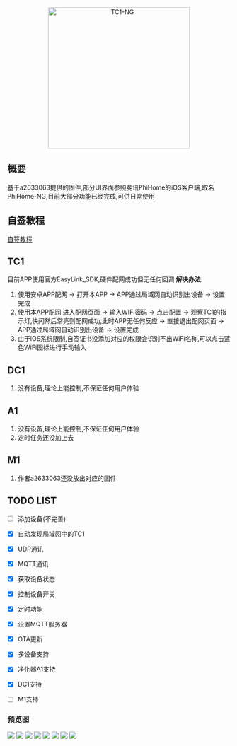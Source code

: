 <div align="center">
<img width="320" height="320" src="TC1_Logo.png" alt="TC1-NG"/>
</p>
</div>

## 概要

基于a2633063提供的固件,部分UI界面参照斐讯PhiHome的iOS客户端,取名PhiHome-NG,目前大部分功能已经完成,可供日常使用

## 自签教程
[自签教程](https://www.i4.cn/news_detail_31112.html)

## TC1
目前APP使用官方EasyLink_SDK,硬件配网成功但无任何回调
**解决办法:**   
1. 使用安卓APP配网 -> 打开本APP -> APP通过局域网自动识别出设备 -> 设置完成  
2. 使用本APP配网,进入配网页面 -> 输入WIFI密码 -> 点击配置 -> 观察TC1的指示灯,快闪然后常亮则配网成功,此时APP无任何反应 -> 直接退出配网页面 -> APP通过局域网自动识别出设备 -> 设置完成
3. 由于iOS系统限制,自签证书没添加对应的权限会识别不出WiFi名称,可以点击蓝色WiFi图标进行手动输入

## DC1
1. 没有设备,理论上能控制,不保证任何用户体验

## A1
1. 没有设备,理论上能控制,不保证任何用户体验
2. 定时任务还没加上去

## M1
1. 作者a2633063还没放出对应的固件

## TODO LIST

- [ ] 添加设备(不完善)
- [x] 自动发现局域网中的TC1
- [x] UDP通讯
- [x] MQTT通讯
- [x] 获取设备状态
- [x] 控制设备开关
- [x] 定时功能
- [x] 设置MQTT服务器
- [x] OTA更新
- [x] 多设备支持
- [x] 净化器A1支持
- [x] DC1支持
- [ ] M1支持


### 预览图
![](https://github.com/HuaZao/TC1-NG/blob/master/preview/index-nodevice.png)
![](https://github.com/HuaZao/TC1-NG/blob/master/preview/add-A1.png)
![](https://github.com/HuaZao/TC1-NG/blob/master/preview/add-TC1.png)
![](https://github.com/HuaZao/TC1-NG/blob/master/preview/tc1-main.png)
![](https://github.com/HuaZao/TC1-NG/blob/master/preview/device-info.png)
![](https://github.com/HuaZao/TC1-NG/blob/master/preview/device-a1.png)
![](https://github.com/HuaZao/TC1-NG/blob/master/preview/time-task.png)
![](https://github.com/HuaZao/TC1-NG/blob/master/preview/task-set.png)

